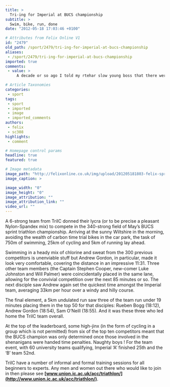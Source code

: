 ```yaml
---
title: >
  Tri-ing for Imperial at BUCS championship
subtitle: >
  Swim, bike, run, done
date: "2012-05-18 17:03:46 +0100"

# Attributes from Felix Online V1
id: "2479"
old_path: /sport/2479/tri-ing-for-imperial-at-bucs-championship
aliases:
 - /sport/2479/tri-ing-for-imperial-at-bucs-championship
imported: true
comments:
 - value: >
     A decade or so ago I told my rtehar slow young boss that there were a lot of good baseball movies but very few football movies. In the last few years that has changed. But there are still differences.Baseball movies are almost always about presonal transformation. Some are blatantly supernatural. But they almost always focus on an individual player. The baseball manager is a supporting actor. The star typically plays an over the hill pitcher or hitter.Football movies are built around an charismatic coach. The above-the-title star is in management. He transforms the losing squad into winners.The charismatic football coach is one of the few managers still aceptable in a Hollywood script. Ghetto school teacher scripts still get filmed, but in few other genres are leaders condidered appropriate for praise.I caught Executibe Suite on Turner Classic Movies the other night. This was 1951 major studio release about the death of a corporation CEO and the subsequent power struggle to fill his seat. The drammatic climax

# Article Taxonomies
categories:
 - sport
tags:
 - sport
 - imported
 - image
 - imported_comments
authors:
 - felix
 - sc308
highlights:
 - comment

# Homepage control params
headline: true
featured: true

# Image metadata
image_path: "http://felixonline.co.uk/img/upload/201205181803-felix-sprinttri-090.jpg"
image_caption: >

image_width: "0"
image_height: "0"
image_attribution: ""
image_attribution_link: ""
video_url: ""
---
```


A 6-strong team from TriIC donned their lycra (or to be precise a pleasant Nylon-Spandex mix) to compete in the 340-strong field of May’s BUCS sprint triathlon championship. Arriving at the sunny Wiltshire in the morning, avoiding the wealth of carbon time trial bikes in the car park, the task of 750m of swimming, 25km of cycling and 5km of running lay ahead.

Swimming in a heady mix of chlorine and sweat from the 300 previous competitors is unenviable stuff but Andrew Gordon, in particular, made it look very comfortable, covering the distance in an impressive 11:31. Three other team members (the Captain Stephen Cooper, new-comer Luke Johnston and Will Palmer) were coincidentally placed in the same lane, allowing for the convivial competition over the next 85 minutes or so. The next disciple saw Andrew again set the quickest time amongst the Imperial team, averaging 33km per hour over a windy and hilly course.

The final element, a 5km undulated run saw three of the team run under 19 minutes placing them in the top 50 for that disciples: Rueben Bogg (18:12), Andrew Gordon (18:54), Sam O’Neill (18:55). And it was these three who led home the TriIC team overall.

At the top of the leaderboard, some high-jinx (in the form of cycling in a group which is not permitted) from six of the top ten competitors meant that the BUCS champion was only determined once those involved in the shenanigans were handed time penalties. Naughty boys ! For the team event, with 60 university teams qualifying, Imperial ‘A’ finished 25th and the ‘B’ team 52nd.

TriIC have a number of informal and formal training sessions for all beginners to experts. Any men and women out there who would like to join in then please see __[www.union.ic.ac.uk/acc/triathlon/](http://www.union.ic.ac.uk/acc/triathlon/)__.

